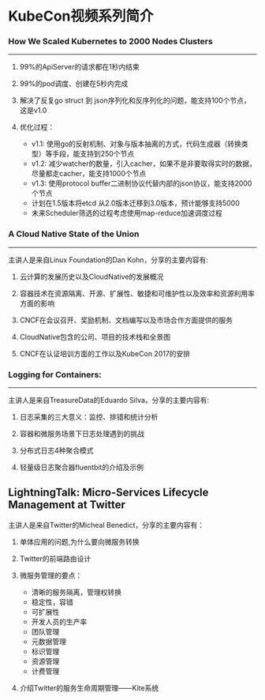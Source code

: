 KubeCon视频系列简介
================================

### How We Scaled Kubernetes to 2000 Nodes Clusters 
-----------------------

1. 99%的ApiServer的请求都在1秒内结束 

2. 99%的pod调度、创建在5秒内完成 

3. 解决了反复go struct 到 json序列化和反序列化的问题，能支持100个节点，这是v1.0 

4. 优化过程：
	* v1.1: 使用go的反射机制、对象与版本抽离的方式，代码生成器（转换类型）等手段，能支持到250个节点
	* v1.2: 减少watcher的数量，引入cacher，如果不是非要取得实时的数据，尽量都走cacher，能支持1000个节点
	* v1.3: 使用protocol buffer二进制协议代替内部的json协议，能支持2000个节点
	* 计划在1.5版本将etcd 从2.0版本迁移到3.0版本，预计能够支持5000 
	* 未来Scheduler筛选的过程考虑使用map-reduce加速调度过程

### A Cloud Native State of the Union 
------------------------

主讲人是来自Linux Foundation的Dan Kohn，分享的主要内容有:

1. 云计算的发展历史以及CloudNative的发展概况

2. 容器技术在资源隔离、开源、扩展性、敏捷和可维护性以及效率和资源利用率方面的影响

3. CNCF在会议召开、奖励机制、文档编写以及市场合作方面提供的服务

4. CloudNative包含的公司、项目的技术栈和全景图

5. CNCF在认证培训方面的工作以及KubeCon 2017的安排

### Logging for Containers:
------------------------

主讲人是来自TreasureData的Eduardo Silva，分享的主要内容有:

1. 日志采集的三大意义：监控、排错和统计分析

2. 容器和微服务场景下日志处理遇到的挑战

3. 分布式日志4种聚合模式

4. 轻量级日志聚合器fluentbit的介绍及示例


LightningTalk:  Micro-Services Lifecycle Management at Twitter 
------------------------

主讲人是来自Twitter的Micheal Benedict，分享的主要内容有：

1. 单体应用的问题,为什么要向微服务转换

2. Twitter的前端路由设计

3. 微服务管理的要点：
	* 清晰的服务隔离，管理权转换
	* 稳定性，容错
	* 可扩展性
	* 开发人员的生产率
	* 团队管理
	* 元数据管理
	* 标识管理
	* 资源管理
	* 计费管理

4. 介绍Twitter的服务生命周期管理——Kite系统
